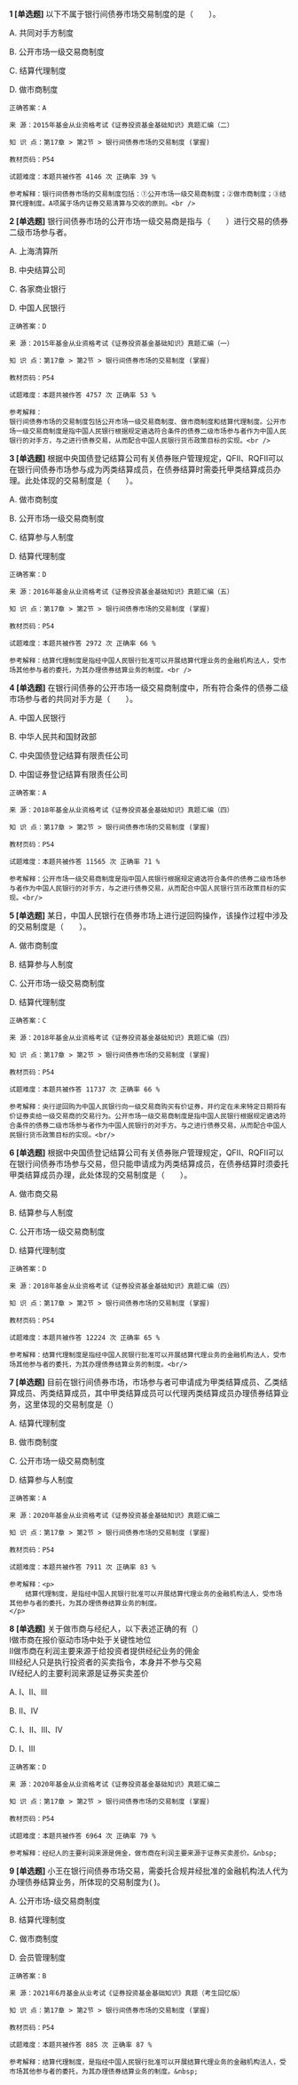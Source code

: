 **1 [单选题]** 以下不属于银行间债券市场交易制度的是（　　）。

A. 共同对手方制度

B. 公开市场一级交易商制度

C. 结算代理制度

D. 做市商制度

```
正确答案：A

来 源：2015年基金从业资格考试《证券投资基金基础知识》真题汇编（二）

知 识 点：第17章 > 第2节 > 银行间债券市场的交易制度 (掌握)

教材页码：P54

试题难度：本题共被作答 4146 次 正确率 39 %

参考解释：银行间债券市场的交易制度包括：①公开市场一级交易商制度；②做市商制度；③结算代理制度。A项属于场内证券交易清算与交收的原则。<br />

```


**2 [单选题]** 
银行间债券市场的公开市场一级交易商是指与（　　）进行交易的债券二级市场参与者。

A. 上海清算所

B. 中央结算公司

C. 各家商业银行

D. 中国人民银行

```
正确答案：D

来 源：2015年基金从业资格考试《证券投资基金基础知识》真题汇编（一）

知 识 点：第17章 > 第2节 > 银行间债券市场的交易制度 (掌握)

教材页码：P54

试题难度：本题共被作答 4757 次 正确率 53 %

参考解释：
银行间债券市场的交易制度包括公开市场一级交易商制度、做市商制度和结算代理制度。公开市场一级交易商制度是指中国人民银行根据规定遴选符合条件的债券二级市场参与者作为中国人民银行的对手方，与之进行债券交易，从而配合中国人民银行货币政策目标的实现。<br />

```


**3 [单选题]** 根据中央国债登记结算公司有关债券账户管理规定，QFII、RQFII可以在银行间债券市场参与成为丙类结算成员，在债券结算时需委托甲类结算成员办理。此处体现的交易制度是（&emsp;&emsp;）。

A. 做市商制度

B. 公开市场一级交易商制度

C. 结算参与人制度

D. 结算代理制度

```
正确答案：D

来 源：2016年基金从业资格考试《证券投资基金基础知识》真题汇编（五）

知 识 点：第17章 > 第2节 > 银行间债券市场的交易制度 (掌握)

教材页码：P54

试题难度：本题共被作答 2972 次 正确率 66 %

参考解释：结算代理制度是指经中国人民银行批准可以开展结算代理业务的金融机构法人，受市场其他参与者的委托，为其办理债券结算业务的制度。<br />

```


**4 [单选题]** 在银行间债券的公开市场一级交易商制度中，所有符合条件的债券二级市场参与者的共同对手方是（　　）。

A. 中国人民银行

B. 中华人民共和国财政部

C. 中央国债登记结算有限责任公司

D. 中国证券登记结算有限责任公司<br/>

```
正确答案：A

来 源：2018年基金从业资格考试《证券投资基金基础知识》真题汇编（四）

知 识 点：第17章 > 第2节 > 银行间债券市场的交易制度 (掌握)

教材页码：P54

试题难度：本题共被作答 11565 次 正确率 71 %

参考解释：公开市场一级交易商制度是指中国人民银行根据规定遴选符合条件的债券二级市场参与者作为中国人民银行的对手方，与之进行债券交易，从而配合中国人民银行货币政策目标的实现。<br/>
```


**5 [单选题]** 某日，中国人民银行在债券市场上进行逆回购操作，该操作过程中涉及的交易制度是（　　）。

A. 做市商制度

B. 结算参与人制度

C. 公开市场一级交易商制度

D. 结算代理制度<br/>

```
正确答案：C

来 源：2018年基金从业资格考试《证券投资基金基础知识》真题汇编（四）

知 识 点：第17章 > 第2节 > 银行间债券市场的交易制度 (掌握)

教材页码：P54

试题难度：本题共被作答 11737 次 正确率 66 %

参考解释：央行逆回购为中国人民银行向一级交易商购买有价证券，并约定在未来特定日期将有价证券卖给一级交易商的交易行为。公开市场一级交易商制度是指中国人民银行根据规定遴选符合条件的债券二级市场参与者作为中国人民银行的对手方。与之进行债券交易，从而配合中国人民银行货币政策目标的实现。<br/>
```


**6 [单选题]** 根据中央国债登记结算公司有关债券账户管理规定，QFII、RQFII可以在银行间债券市场参与交易，但只能申请成为丙类结算成员，在债券结算时须委托甲类结算成员办理，此处体现的交易制度是（　　）。

A. 做市商交易

B. 结算参与人制度

C. 公开市场一级交易商制度

D. 结算代理制度<br/>

```
正确答案：D

来 源：2018年基金从业资格考试《证券投资基金基础知识》真题汇编（四）

知 识 点：第17章 > 第2节 > 银行间债券市场的交易制度 (掌握)

教材页码：P54

试题难度：本题共被作答 12224 次 正确率 65 %

参考解释：结算代理制度是指经中国人民银行批准可以开展结算代理业务的金融机构法人，受市场其他参与者的委托，为其办理债券结算业务的制度。<br/>
```


**7 [单选题]** 目前在银行间债券市场，市场参与者可申请成为甲类结算成员、乙类结算成员、丙类结算成员，其中甲类结算成员可以代理丙类结算成员办理债券结算业务，这里体现的交易制度是（）

A. 结算代理制度

B. 做市商制度

C. 公开市场一级交易商制度

D. 结算参与人制度 

```
正确答案：A

来 源：2020年基金从业资格考试《证券投资基金基础知识》真题汇编二

知 识 点：第17章 > 第2节 > 银行间债券市场的交易制度 (掌握)

教材页码：P54

试题难度：本题共被作答 7911 次 正确率 83 %

参考解释：<p>
	结算代理制度，是指经中国人民银行批准可以开展结算代理业务的金融机构法人，受市场其他参与者的委托，为其办理债券结算业务的制度。
</p>
```


**8 [单选题]** 关于做市商与经纪人，以下表述正确的有（） <br />
I做市商在报价驱动市场中处于关键性地位 <br />
II做市商在利润主要来源于给投资者提供经纪业务的佣金 <br />
III经纪人只是执行投资者的买卖指令，本身并不参与交易 <br />
IV经纪人的主要利润来源是证券买卖差价

A. I、II、III

B. II、IV

C. I、II、III、IV

D. I、III 

```
正确答案：D

来 源：2020年基金从业资格考试《证券投资基金基础知识》真题汇编二

知 识 点：第17章 > 第2节 > 银行间债券市场的交易制度 (掌握)

教材页码：P54

试题难度：本题共被作答 6964 次 正确率 79 %

参考解释：经纪人的主要利润来源是佣金，做市商在利润主要来源于证券买卖差价。&nbsp;
```


**9 [单选题]** 小王在银行间债券市场交易，需委托合规并经批准的金融机构法人代为办理债券结算业务，所体现的交易制度为( )。

A. 公开市场-级交易商制度

B. 结算代理制度

C. 做市商制度

D. 会员管理制度

```
正确答案：B

来 源：2021年6月基金从业考试《证券投资基金基础知识》真题（考生回忆版）

知 识 点：第17章 > 第2节 > 银行间债券市场的交易制度 (掌握)

教材页码：P54

试题难度：本题共被作答 885 次 正确率 87 %

参考解释：结算代理制度，是指经中国人民银行批准可以开展结算代理业务的金融机构法人，受市场其他参与者的委托，为其办理债券结算业务的制度。&nbsp;
```

